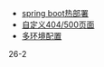 

* [spring boot热部署](docs/hot_deploy.md)
* [自定义404/500页面](docs/404_500.md)
* [多环境配置](docs/multi_env.md)



26-2